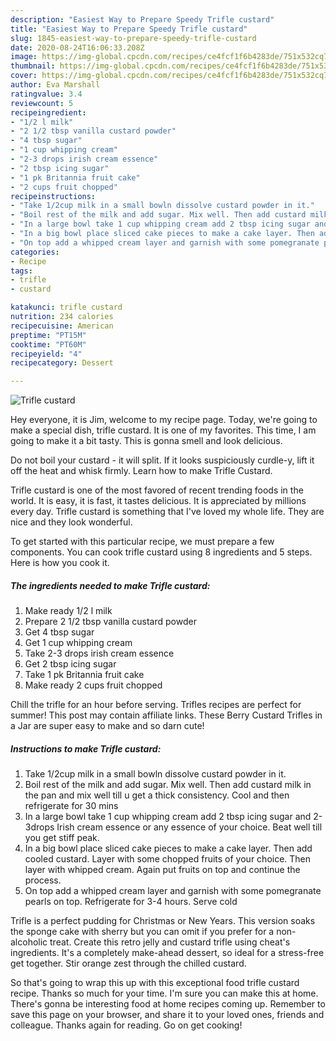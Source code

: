 ```yaml
---
description: "Easiest Way to Prepare Speedy Trifle custard"
title: "Easiest Way to Prepare Speedy Trifle custard"
slug: 1845-easiest-way-to-prepare-speedy-trifle-custard
date: 2020-08-24T16:06:33.208Z
image: https://img-global.cpcdn.com/recipes/ce4fcf1f6b4283de/751x532cq70/trifle-custard-recipe-main-photo.jpg
thumbnail: https://img-global.cpcdn.com/recipes/ce4fcf1f6b4283de/751x532cq70/trifle-custard-recipe-main-photo.jpg
cover: https://img-global.cpcdn.com/recipes/ce4fcf1f6b4283de/751x532cq70/trifle-custard-recipe-main-photo.jpg
author: Eva Marshall
ratingvalue: 3.4
reviewcount: 5
recipeingredient:
- "1/2 l milk"
- "2 1/2 tbsp vanilla custard powder"
- "4 tbsp sugar"
- "1 cup whipping cream"
- "2-3 drops irish cream essence"
- "2 tbsp icing sugar"
- "1 pk Britannia fruit cake"
- "2 cups fruit chopped"
recipeinstructions:
- "Take 1/2cup milk in a small bowln dissolve custard powder in it."
- "Boil rest of the milk and add sugar. Mix well. Then add custard milk in the pan and mix well till u get a thick consistency. Cool and then refrigerate for 30 mins"
- "In a large bowl take 1 cup whipping cream add 2 tbsp icing sugar and 2-3drops Irish cream essence or any essence of your choice. Beat well till you get stiff peak."
- "In a big bowl place sliced cake pieces to make a cake layer. Then add cooled custard. Layer with some chopped fruits of your choice. Then layer with whipped cream. Again put fruits on top and continue the process."
- "On top add a whipped cream layer and garnish with some pomegranate pearls on top. Refrigerate for 3-4 hours. Serve cold"
categories:
- Recipe
tags:
- trifle
- custard

katakunci: trifle custard 
nutrition: 234 calories
recipecuisine: American
preptime: "PT15M"
cooktime: "PT60M"
recipeyield: "4"
recipecategory: Dessert

---
```



![Trifle custard](https://img-global.cpcdn.com/recipes/ce4fcf1f6b4283de/751x532cq70/trifle-custard-recipe-main-photo.jpg)

Hey everyone, it is Jim, welcome to my recipe page. Today, we're going to make a special dish, trifle custard. It is one of my favorites. This time, I am going to make it a bit tasty. This is gonna smell and look delicious.

Do not boil your custard - it will split. If it looks suspiciously curdle-y, lift it off the heat and whisk firmly. Learn how to make Trifle Custard.

Trifle custard is one of the most favored of recent trending foods in the world. It is easy, it is fast, it tastes delicious. It is appreciated by millions every day. Trifle custard is something that I've loved my whole life. They are nice and they look wonderful.


To get started with this particular recipe, we must prepare a few components. You can cook trifle custard using 8 ingredients and 5 steps. Here is how you cook it.

<!--inarticleads1-->

##### The ingredients needed to make Trifle custard:

1. Make ready 1/2 l milk
1. Prepare 2 1/2 tbsp vanilla custard powder
1. Get 4 tbsp sugar
1. Get 1 cup whipping cream
1. Take 2-3 drops irish cream essence
1. Get 2 tbsp icing sugar
1. Take 1 pk Britannia fruit cake
1. Make ready 2 cups fruit chopped


Chill the trifle for an hour before serving. Trifles recipes are perfect for summer! This post may contain affiliate links. These Berry Custard Trifles in a Jar are super easy to make and so darn cute! 

<!--inarticleads2-->

##### Instructions to make Trifle custard:

1. Take 1/2cup milk in a small bowln dissolve custard powder in it.
1. Boil rest of the milk and add sugar. Mix well. Then add custard milk in the pan and mix well till u get a thick consistency. Cool and then refrigerate for 30 mins
1. In a large bowl take 1 cup whipping cream add 2 tbsp icing sugar and 2-3drops Irish cream essence or any essence of your choice. Beat well till you get stiff peak.
1. In a big bowl place sliced cake pieces to make a cake layer. Then add cooled custard. Layer with some chopped fruits of your choice. Then layer with whipped cream. Again put fruits on top and continue the process.
1. On top add a whipped cream layer and garnish with some pomegranate pearls on top. Refrigerate for 3-4 hours. Serve cold


Trifle is a perfect pudding for Christmas or New Years. This version soaks the sponge cake with sherry but you can omit if you prefer for a non-alcoholic treat. Create this retro jelly and custard trifle using cheat&#39;s ingredients. It&#39;s a completely make-ahead dessert, so ideal for a stress-free get together. Stir orange zest through the chilled custard. 

So that's going to wrap this up with this exceptional food trifle custard recipe. Thanks so much for your time. I'm sure you can make this at home. There's gonna be interesting food at home recipes coming up. Remember to save this page on your browser, and share it to your loved ones, friends and colleague. Thanks again for reading. Go on get cooking!
